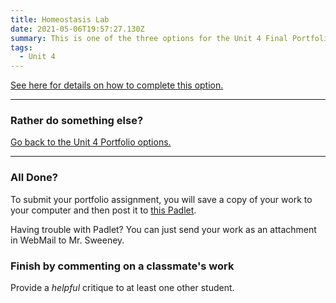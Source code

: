 ```yaml
---
title: Homeostasis Lab
date: 2021-05-06T19:57:27.130Z
summary: This is one of the three options for the Unit 4 Final Portfolio.
tags:
  - Unit 4
---
```

[See here for details on how to complete this option.](https://docs.google.com/presentation/d/11tWv-xtFc3N_KBV_O5eZW_1sKQnfBqORv81y7J2RerA/edit?usp=sharing)

- - -

### Rather do something else?

[Go back to the Unit 4 Portfolio options.](/posts/unit-4-final-portfolio/)

- - -

### All Done?

To submit your portfolio assignment, you will save a copy of your work to your computer and then post it to [this Padlet](https://padlet.com/MNCA/8wq4rltpuqstfxfl).

Having trouble with Padlet? You can just send your work as an attachment in WebMail to Mr. Sweeney.

### Finish by commenting on a classmate's work

Provide a *helpful* critique to at least one other student.